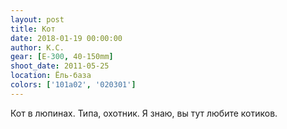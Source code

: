 ```yaml
---
layout: post
title: Кот
date: 2018-01-19 00:00:00
author: К.С.
gear: [E-300, 40-150mm]
shoot_date: 2011-05-25
location: Ёль-база
colors: ['101a02', '020301']
---
```

Кот в люпинах. Типа, охотник. Я знаю, вы тут любите котиков.
